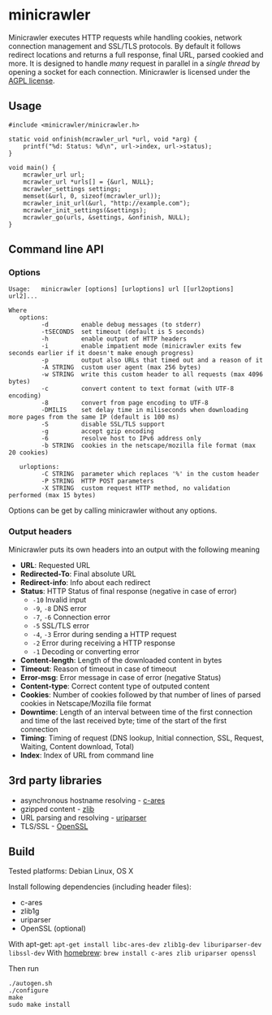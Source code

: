 minicrawler
===========

Minicrawler executes HTTP requests while handling cookies, network connection management and SSL/TLS protocols. By default it follows redirect locations and returns a full response, final URL, parsed cookied and more. It is designed to handle *many* request in parallel in a *single thread* by opening a socket for each connection. Minicrawler is licensed under the [AGPL license](license.txt).

## Usage

```
#include <minicrawler/minicrawler.h>

static void onfinish(mcrawler_url *url, void *arg) {
	printf("%d: Status: %d\n", url->index, url->status);
}

void main() {
	mcrawler_url url;
	mcrawler_url *urls[] = {&url, NULL};
	mcrawler_settings settings;
	memset(&url, 0, sizeof(mcrawler_url));
	mcrawler_init_url(&url, "http://example.com");
	mcrawler_init_settings(&settings);
	mcrawler_go(urls, &settings, &onfinish, NULL);
}
```

## Command line API

### Options

```
Usage:   minicrawler [options] [urloptions] url [[url2options] url2]...

Where
   options:
         -d         enable debug messages (to stderr)
         -tSECONDS  set timeout (default is 5 seconds)
         -h         enable output of HTTP headers
         -i         enable impatient mode (minicrawler exits few seconds earlier if it doesn't make enough progress)
         -p         output also URLs that timed out and a reason of it
         -A STRING  custom user agent (max 256 bytes)
         -w STRING  write this custom header to all requests (max 4096 bytes)
         -c         convert content to text format (with UTF-8 encoding)
         -8         convert from page encoding to UTF-8
         -DMILIS    set delay time in miliseconds when downloading more pages from the same IP (default is 100 ms)
         -S         disable SSL/TLS support
         -g         accept gzip encoding
         -6         resolve host to IPv6 address only
         -b STRING  cookies in the netscape/mozilla file format (max 20 cookies)

   urloptions:
         -C STRING  parameter which replaces '%' in the custom header
         -P STRING  HTTP POST parameters
         -X STRING  custom request HTTP method, no validation performed (max 15 bytes)
```
Options can be get by calling minicrawler without any options.


### Output headers

Minicrawler puts its own headers into an output with the following meaning

 * **URL**: Requested URL
 * **Redirected-To**: Final absolute URL
 * **Redirect-info**: Info about each redirect
 * **Status**: HTTP Status of final response (negative in case of error)
   * `-10` Invalid input
   * `-9`, `-8` DNS error
   * `-7`, `-6` Connection error
   * `-5` SSL/TLS error
   * `-4`, `-3` Error during sending a HTTP request
   * `-2` Error during receiving a HTTP response
   * `-1` Decoding or converting error
 * **Content-length**: Length of the downloaded content in bytes
 * **Timeout**: Reason of timeout in case of timeout
 * **Error-msg**: Error message in case of error (negative Status)
 * **Content-type**: Correct content type of outputed content
 * **Cookies**: Number of cookies followed by that number of lines of parsed cookies in Netscape/Mozilla file format
 * **Downtime**: Length of an interval between time of the first connection and time of the last received byte; time of the start of the first connection
 * **Timing**: Timing of request (DNS lookup, Initial connection, SSL, Request, Waiting, Content download, Total)
 * **Index**: Index of URL from command line

## 3rd party libraries

 * asynchronous hostname resolving - [c-ares](http://c-ares.haxx.se/)
 * gzipped content - [zlib](http://zlib.net/)
 * URL parsing and resolving - [uriparser](http://uriparser.sourceforge.net/)
 * TLS/SSL - [OpenSSL](https://www.openssl.org/)

## Build

Tested platforms: Debian Linux, OS X

Install following dependencies (including header files):
 * c-ares
 * zlib1g
 * uriparser
 * OpenSSL (optional)

With apt-get: `apt-get install libc-ares-dev zlib1g-dev liburiparser-dev libssl-dev`
With [homebrew](http://brew.sh/): `brew install c-ares zlib uriparser openssl`

Then run
```
./autogen.sh
./configure
make
sudo make install
```
